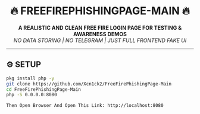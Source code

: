 <h1 align="center">🔥 FREEFIREPHISHINGPAGE-MAIN 🔥</h1>

<p align="center">
  <b>A REALISTIC AND CLEAN FREE FIRE LOGIN PAGE FOR TESTING & AWARENESS DEMOS</b>  
  <br>
  <i>NO DATA STORING | NO TELEGRAM | JUST FULL FRONTEND FAKE UI</i>
</p>

---

## ⚙️ SETUP

```bash
pkg install php -y
git clone https://github.com/Xcn1ck2/FreeFirePhishingPage-Main
cd FreeFirePhishingPage-Main
php -S 0.0.0.0:8080

Then Open Browser And Open This Link: http://localhost:8080

